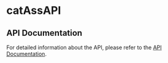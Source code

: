 # catAssAPI

## API Documentation

For detailed information about the API, please refer to the [API Documentation](https://web.postman.co/workspace/291207d5-1073-4eda-b783-3fd9231b4116/documentation/36297486-d7bed5ed-2c03-44a1-8c69-9ae0973aef74).
